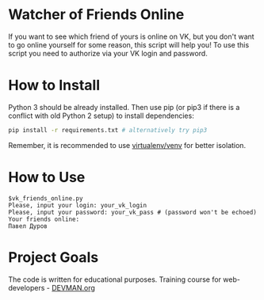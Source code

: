 # Watcher of Friends Online

If you want to see which friend of yours is online on VK, but you don't want to go online yourself for some reason, this script will help you! To use this script you need to authorize via your VK login and password.

# How to Install

Python 3 should be already installed. Then use pip (or pip3 if there is a conflict with old Python 2 setup) to install dependencies:

```bash
pip install -r requirements.txt # alternatively try pip3
```

Remember, it is recommended to use [virtualenv/venv](https://devman.org/encyclopedia/pip/pip_virtualenv/) for better isolation.

# How to Use
```
$vk_friends_online.py
Please, input your login: your_vk_login
Please, input your password: your_vk_pass # (password won't be echoed)
Your friends online:
Павел Дуров

```
# Project Goals

The code is written for educational purposes. Training course for web-developers - [DEVMAN.org](https://devman.org)
